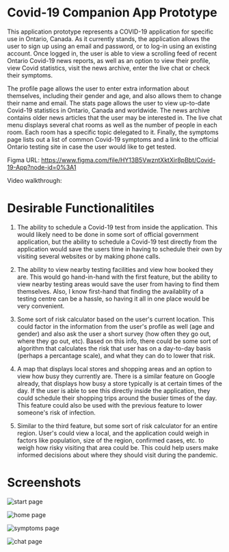 # Covid-19 Companion App Prototype
This application prototype represents a COVID-19 application for specific use in Ontario, Canada. As it currently stands, the application allows the user to sign up using an email and password, or to log-in using an existing account. Once logged in, the user is able to view a scrolling feed of recent Ontario Covid-19 news reports, as well as an option to view their profile, view Covid statistics, visit the news archive, enter the live chat or check their symptoms.

The profile page allows the user to enter extra information about themselves, including their gender and age, and also allows them to change their name and email. The stats page allows the user to view up-to-date Covid-19 statistics in Ontario, Canada and worldwide. The news archive contains older news articles that the user may be interested in. The live chat menu displays several chat rooms as well as the number of people in each room. Each room has a specific topic delegated to it. Finally, the symptoms page lists out a list of common Covid-19 symptoms and a link to the official Ontario testing site in case the user would like to get tested. 

Figma URL: https://www.figma.com/file/HY13B5VwzntXktXir8pBbt/Covid-19-App?node-id=0%3A1

Video walkthrough:

# Desirable Functionalitiles

1. The ability to schedule a Covid-19 test from inside the application. This would likely need to be done in some sort of official government application, but the ability to schedule a Covid-19 test directly from the application would save the users time in having to schedule their own by visiting several websites or by making phone calls.

2. The ability to view nearby testing facilities and view how booked they are. This would go hand-in-hand with the first feature, but the ability to view nearby testing areas would save the user from having to find them themselves. Also, I know first-hand that finding the availablity of a testing centre can be a hassle, so having it all in one place would be very convenient.

3. Some sort of risk calculator based on the user's current location. This could factor in the information from the user's profile as well (age and gender) and also ask the user a short survey (how often they go out, where they go out, etc). Based on this info, there could be some sort of algorithm that calculates the risk that user has on a day-to-day basis (perhaps a percantage scale), and what they can do to lower that risk.

4. A map that displays local stores and shopping areas and an option to view how busy they currently are. There is a similar feature on Google already, that displays how busy a store typically is at certain times of the day. If the user is able to see this directly inside the application, they could schedule their shopping trips around the busier times of the day. This feature could also be used with the previous feature to lower someone's risk of infection.

5. Similar to the third feature, but some sort of risk calculator for an entire region. User's could view a local, and the application could weigh in factors like population, size of the region, confirmed cases, etc. to weigh how risky visiting that area could be. This could help users make informed decisions about where they should visit during the pandemic.

# Screenshots

![start page](/screenshots/Start_Page.png)

![home page](/screenshots/Home_Page.png)

![symptoms page](/screenshots/Symtoms_Page.png)

![chat page](/screenshots/Chat_Page.png)
